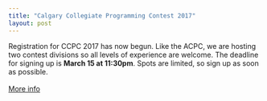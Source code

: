 ```yaml
---
title: "Calgary Collegiate Programming Contest 2017"
layout: post
---
```


<div class="col-md-12">
  Registration for CCPC 2017 has now begun. Like the ACPC, we are hosting two
  contest divisions so all levels of experience are welcome. The deadline for
  signing up is <strong>March 15 at 11:30pm</strong>. Spots are limited, so
  sign up as soon as possible.
  <br><br>
  <a class="btn btn-primary btn-sm" href="/contests/ccpc/2017/index.html" role="button">
    More info
  </a>
</div>
